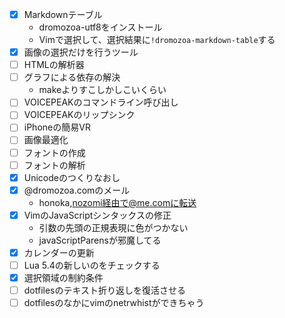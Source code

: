 - [x] Markdownテーブル
  - dromozoa-utf8をインストール
  - Vimで選択して、選択結果に`!dromozoa-markdown-table`する
- [x] 画像の選択だけを行うツール
- [ ] HTMLの解析器
- [ ] グラフによる依存の解決
  - makeよりすこしかしこいくらい
- [ ] VOICEPEAKのコマンドライン呼び出し
- [ ] VOICEPEAKのリップシンク
- [ ] iPhoneの簡易VR
- [ ] 画像最適化
- [ ] フォントの作成
- [ ] フォントの解析
- [x] Unicodeのつくりなおし
- [x] @dromozoa.comのメール
  - honoka,nozomi経由で@me.comに転送
- [x] VimのJavaScriptシンタックスの修正
  - 引数の先頭の正規表現に色がつかない
  - javaScriptParensが邪魔してる
- [x] カレンダーの更新
- [ ] Lua 5.4の新しいのをチェックする
- [x] 選択領域の制約条件
- [ ] dotfilesのテキスト折り返しを復活させる
- [ ] dotfilesのなかにvimのnetrwhistができちゃう
